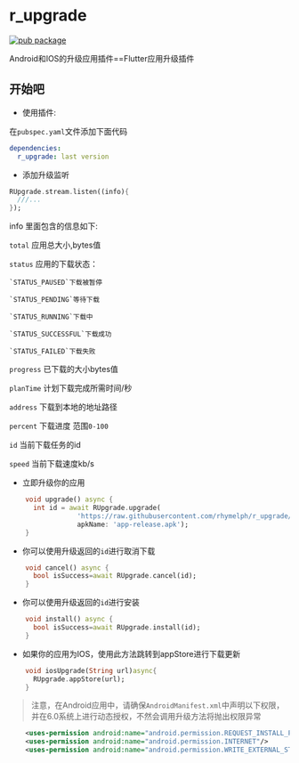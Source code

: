 # r_upgrade
[![pub package](https://img.shields.io/pub/v/r_upgrade.svg)](https://pub.dartlang.org/packages/r_upgrade)

Android和IOS的升级应用插件==Flutter应用升级插件

## 开始吧
- 使用插件:

在`pubspec.yaml`文件添加下面代码
```yaml
dependencies:
  r_upgrade: last version
```
- 添加升级监听
```dart
RUpgrade.stream.listen((info){
  ///...
});
```
info 里面包含的信息如下:

`total` 应用总大小,bytes值

`status` 应用的下载状态：

    `STATUS_PAUSED`下载被暂停
    
    `STATUS_PENDING`等待下载
    
    `STATUS_RUNNING`下载中
    
    `STATUS_SUCCESSFUL`下载成功
    
    `STATUS_FAILED`下载失败
    
`progress` 已下载的大小bytes值

`planTime` 计划下载完成所需时间/秒

`address` 下载到本地的地址路径

`percent` 下载进度 范围`0-100`

`id` 当前下载任务的id

`speed` 当前下载速度kb/s

-  立即升级你的应用
```dart
    void upgrade() async {
      int id = await RUpgrade.upgrade(
                 'https://raw.githubusercontent.com/rhymelph/r_upgrade/master/apk/app-release.apk',
                 apkName: 'app-release.apk');
    }
```
- 你可以使用升级返回的`id`进行取消下载
```dart
    void cancel() async {
      bool isSuccess=await RUpgrade.cancel(id);
    }
```
- 你可以使用升级返回的`id`进行安装
```dart
    void install() async {
      bool isSuccess=await RUpgrade.install(id);
    }
```
- 如果你的应用为IOS，使用此方法跳转到appStore进行下载更新
```dart
    void iosUpgrade(String url)async{
      RUpgrade.appStore(url);
    }
```

> 注意，在Android应用中，请确保`AndroidManifest.xml`中声明以下权限，并在6.0系统上进行动态授权，不然会调用升级方法将抛出权限异常

```xml
    <uses-permission android:name="android.permission.REQUEST_INSTALL_PACKAGES" />
    <uses-permission android:name="android.permission.INTERNET"/>
    <uses-permission android:name="android.permission.WRITE_EXTERNAL_STORAGE"/>
```
